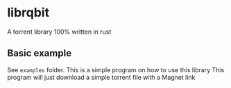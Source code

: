 # librqbit

A torrent library 100% written in rust

## Basic example
See ```examples``` folder.
This is a simple program on how to use this library
This program will just download a simple torrent file with a Magnet link

```rust

```